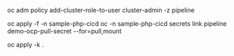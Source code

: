 

oc adm policy add-cluster-role-to-user cluster-admin -z pipeline

oc apply -f <quay-robot-secret> -n sample-php-cicd
oc -n sample-php-cicd secrets link pipeline demo-ocp-pull-secret --for=pull,mount

oc apply -k .